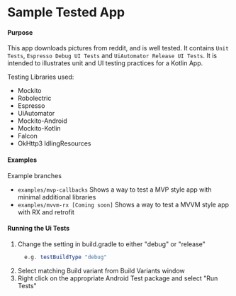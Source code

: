# Sample Tested App

#### Purpose
This app downloads pictures from reddit, and is well tested. It contains `Unit Tests`, `Espresso Debug UI Tests` and `UiAutomator Release UI Tests`. It is intended to illustrates unit and UI testing practices for a Kotlin App.

Testing Libraries used:
  - Mockito
  - Robolectric
  - Espresso
  - UiAutomator
  - Mockito-Android
  - Mockito-Kotlin
  - Falcon
  - OkHttp3 IdlingResources
  
#### Examples
Example branches

- `examples/mvp-callbacks` Shows a way to test a MVP style app with minimal additional libraries
- `examples/mvvm-rx [Coming soon]` Shows a way to test a MVVM style app with RX and retrofit

#### Running the Ui Tests
1. Change the setting in build.gradle to either "debug" or "release"
    ```gradle
      e.g. testBuildType "debug"
    ```
1. Select matching Build variant from Build Variants window
1. Right click on the appropriate Android Test package and select "Run Tests"
